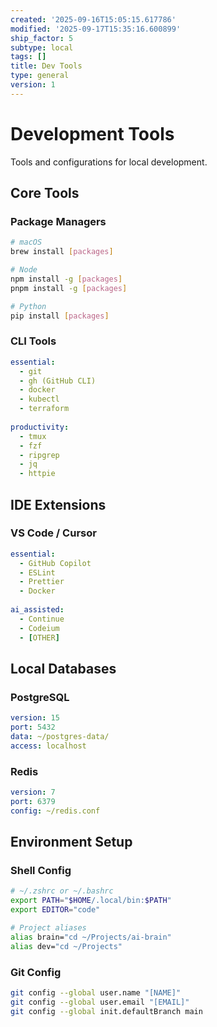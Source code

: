 ```yaml
---
created: '2025-09-16T15:05:15.617786'
modified: '2025-09-17T15:35:16.600899'
ship_factor: 5
subtype: local
tags: []
title: Dev Tools
type: general
version: 1
---
```


# Development Tools

Tools and configurations for local development.

## Core Tools

### Package Managers
```bash
# macOS
brew install [packages]

# Node
npm install -g [packages]
pnpm install -g [packages]

# Python
pip install [packages]
```

### CLI Tools
```yaml
essential:
  - git
  - gh (GitHub CLI)
  - docker
  - kubectl
  - terraform
  
productivity:
  - tmux
  - fzf
  - ripgrep
  - jq
  - httpie
```

## IDE Extensions

### VS Code / Cursor
```yaml
essential:
  - GitHub Copilot
  - ESLint
  - Prettier
  - Docker
  
ai_assisted:
  - Continue
  - Codeium
  - [OTHER]
```

## Local Databases

### PostgreSQL
```yaml
version: 15
port: 5432
data: ~/postgres-data/
access: localhost
```

### Redis
```yaml
version: 7
port: 6379
config: ~/redis.conf
```

## Environment Setup

### Shell Config
```bash
# ~/.zshrc or ~/.bashrc
export PATH="$HOME/.local/bin:$PATH"
export EDITOR="code"

# Project aliases
alias brain="cd ~/Projects/ai-brain"
alias dev="cd ~/Projects"
```

### Git Config
```bash
git config --global user.name "[NAME]"
git config --global user.email "[EMAIL]"
git config --global init.defaultBranch main
```
